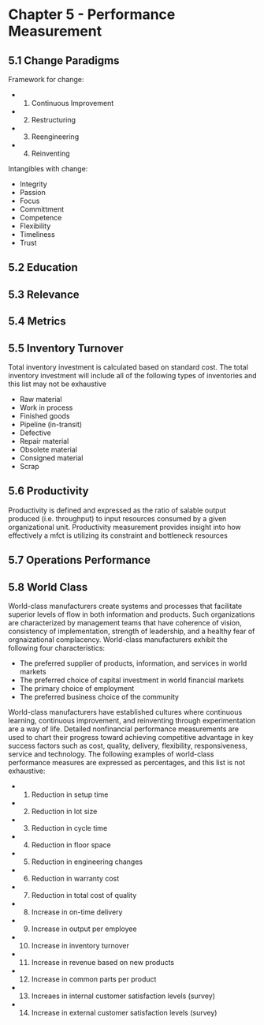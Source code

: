 # Chapter 5 - Performance Measurement

## 5.1 Change Paradigms

Framework for change:

- 1. Continuous Improvement
- 2. Restructuring
- 3. Reengineering
- 4. Reinventing

Intangibles with change:

- Integrity
- Passion
- Focus
- Committment
- Competence
- Flexibility
- Timeliness
- Trust

## 5.2 Education

## 5.3 Relevance

## 5.4 Metrics

## 5.5 Inventory Turnover

Total inventory investment is calculated based on standard cost. The total inventory investment will include all of the following types of inventories and this list may not be exhaustive

- Raw material
- Work in process
- Finished goods
- Pipeline (in-transit)
- Defective
- Repair material
- Obsolete material
- Consigned material
- Scrap

## 5.6 Productivity

Productivity is defined and expressed as the ratio of salable output produced (i.e. throughput) to input resources consumed by a given organizational unit. Productivity measurement provides insight into how effectively a mfct is utilizing its constraint and bottleneck resources

## 5.7 Operations Performance

## 5.8 World Class

World-class manufacturers create systems and processes that facilitate superior levels of flow in both information and products. Such organizations are characterized by management teams that have coherence of vision, consistency of implementation, strength of leadership, and a healthy fear of orgnaizational complacency. World-class manufacturers exhibit the following four characteristics:

- The preferred supplier of products, information, and services in world markets
- The preferred choice of capital investment in world financial markets
- The primary choice of employment
- The preferred business choice of the community

World-class manufacturers have established cultures where continuous learning, continuous improvement, and reinventing through experimentation are a way of life. Detailed nonfinancial performance measurements are used to chart their progress toward achieving competitive advantage in key success factors such as cost, quality, delivery, flexibility, responsiveness, service and technology. The following examples of world-class performance measures are expressed as percentages, and this list is not exhaustive:

- 1. Reduction in setup time
- 2. Reduction in lot size
- 3. Reduction in cycle time
- 4. Reduction in floor space
- 5. Reduction in engineering changes
- 6. Reduction in warranty cost
- 7. Reduction in total cost of quality
- 8. Increase in on-time delivery
- 9. Increase in output per employee
- 10. Increase in inventory turnover
- 11. Increase in revenue based on new products
- 12. Increase in common parts per product
- 13. Increaes in internal customer satisfaction levels (survey)
- 14. Increase in external customer satisfaction levels (survey)
